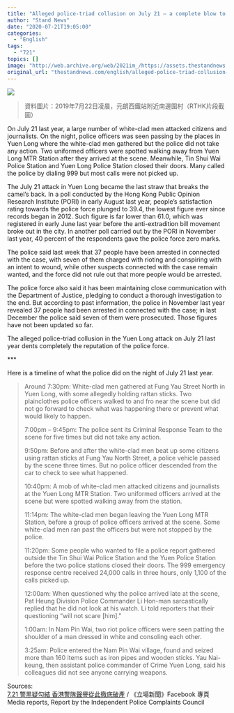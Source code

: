 ```yaml
---
title: "Alleged police-triad collusion on July 21 – a complete blow to HK police's reputation"
author: "Stand News"
date: "2020-07-21T19:05:00"
categories:
  - "English"
tags:
  - "721"
topics: []
image: "http://web.archive.org/web/2021im_/https://assets.thestandnews.com/media/photos/yuen2_MJ9gl.png"
original_url: "thestandnews.com/english/alleged-police-triad-collusion-on-july-21-complete-blow-to-hk-polices-reputation"
---
```

![](http://web.archive.org/web/2021im_/https://assets.thestandnews.com/media/photos/yuen2_MJ9gl.png)
> 資料圖片：2019年7月22日凌晨，元朗西鐵站附近南邊圍村（RTHK片段截圖）

On July 21 last year, a large number of white-clad men attacked citizens and journalists. On the night, police officers was seen passing by the places in Yuen Long where the white-clad men gathered but the police did not take any action. Two uniformed officers were spotted walking away from Yuen Long MTR Station after they arrived at the scene. Meanwhile, Tin Shui Wai Police Station and Yuen Long Police Station closed their doors. Many called the police by dialing 999 but most calls were not picked up.

The July 21 attack in Yuen Long became the last straw that breaks the camel’s back. In a poll conducted by the Hong Kong Public Opinion Research Institute (PORI) in early August last year, people’s satisfaction rating towards the police force plunged to 39.4, the lowest figure ever since records began in 2012. Such figure is far lower than 61.0, which was registered in early June last year before the anti-extradition bill movement broke out in the city. In another poll carried out by the PORI in November last year, 40 percent of the respondents gave the police force zero marks.

The police said last week that 37 people have been arrested in connected with the case, with seven of them charged with rioting and conspiring with an intent to wound, while other suspects connected with the case remain wanted, and the force did not rule out that more people would be arrested.

The police force also said it has been maintaining close communication with the Department of Justice, pledging to conduct a thorough investigation to the end. But according to past information, the police in November last year revealed 37 people had been arrested in connected with the case; in last December the police said seven of them were prosecuted. Those figures have not been updated so far. 

The alleged police-triad collusion in the Yuen Long attack on July 21 last year dents completely the reputation of the police force.

\*\*\*

Here is a timeline of what the police did on the night of July 21 last year.

> Around 7:30pm: White-clad men gathered at Fung Yau Street North in Yuen Long, with some allegedly holding rattan sticks. Two plainclothes police officers walked to and fro near the scene but did not go forward to check what was happening there or prevent what would likely to happen.
> 
> 7:00pm – 9:45pm: The police sent its Criminal Response Team to the scene for five times but did not take any action.
> 
> 9:50pm: Before and after the white-clad men beat up some citizens using rattan sticks at Fung Yau North Street, a police vehicle passed by the scene three times. But no police officer descended from the car to check to see what happened.
> 
> 10:40pm: A mob of white-clad men attacked citizens and journalists at the Yuen Long MTR Station. Two uniformed officers arrived at the scene but were spotted walking away from the station.
> 
> 11:14pm: The white-clad men began leaving the Yuen Long MTR Station, before a group of police officers arrived at the scene. Some white-clad men ran past the officers but were not stopped by the police.
> 
> 11:20pm: Some people who wanted to file a police report gathered outside the Tin Shui Wai Police Station and the Yuen Police Station before the two police stations closed their doors. The 999 emergency response centre received 24,000 calls in three hours, only 1,100 of the calls picked up.
> 
> 12:00am: When questioned why the police arrived late at the scene, Pat Heung Division Police Commander Li Hon-man sarcastically replied that he did not look at his watch. Li told reporters that their questioning “will not scare \[him\]."
> 
> 1:00am: In Nam Pin Wai, two riot police officers were seen patting the shoulder of a man dressed in white and consoling each other.
> 
> 3:25am: Police entered the Nam Pin Wai village, found and seized more than 160 items such as iron pipes and wooden sticks. Yau Nai-keung, then assistant police commander of Crime Yuen Long, said his colleagues did not see anyone carrying weapons.

Sources:  
[7.21 警黑疑勾結 香港警隊聲譽從此徹底破產](http://web.archive.org/web/20210929050511/https://www.facebook.com/710476795704610/posts/3281307605288170/?d=n) / 《立場新聞》Facebook 專頁  
Media reports, Report by the Independent Police Complaints Council